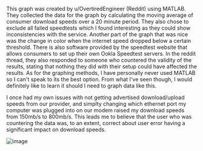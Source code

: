 This graph was created by u/OvertiredEngineer (Reddit) using MATLAB. They collected the data for the graph by calculating the moving average of consumer 
download speeds over a 20 minute period. They also chose to exclude all failed speedtests which I found interesting as they could show inconsistencies 
with the service. Another part of the graph that was nice was the change in color when the internet speed dropped below a certain threshold. There is 
also software provided by the speedtest website that allows consumers to set up their own Ookla Speedtest servers. In the reddit thread, they also responded 
to someone who countered the validity of the results, stating that nothing they did with their setup could have affected the results. As for the graphing methods,
I have personally never used MATLAB so I can't speak to its the best option. From what I've seen though, I would definitely like to learn it should I need to
graph data like this.

I once had my own issues with not getting advertised download/upload speeds from our provider, and simplty changing which ethernet port my computer was plugged 
into on our modem raised my download speeds from 150mb/s to 800mb/s. This leads me to believe that the user who was countering the data was, to an extent, correct
about user error having a significant impact on download speeds.

![image](https://i.redd.it/t5mlfjcy9wc81.png)
